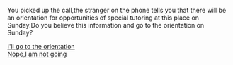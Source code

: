 You picked up the call,the stranger on the phone tells you that there will be an orientation for opportunities of special tutoring at this place on Sunday.Do you believe this information and go to the orientation on Sunday?

[I'll go to the orientation](deadend-orien/Orientation.md)  
[Nope,I am not going](deadend-orien/noOrientation.md)